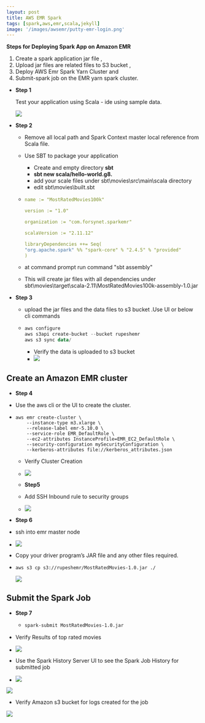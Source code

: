 ```yaml
---
layout: post
title: AWS EMR Spark
tags: [spark,aws,emr,scala,jekyll]
image: '/images/awsemr/putty-emr-login.png'
---
```


**Steps for Deploying Spark App on Amazon EMR**

1. Create a spark application jar file , 
2. Upload jar files are related files to S3 bucket , 
3. Deploy AWS Emr Spark Yarn Cluster and 
4. Submit-spark job on the EMR yarn spark cluster.

- **Step 1** 

  Test your application using Scala - ide using sample data.

  ![](/images/awsemr/scala-ide01.png)

  

- **Step 2**

  - Remove all local path and Spark Context master local reference from Scala file.

  - Use SBT to package your application

    - Create and empty directory **sbt**
    - **sbt new scala/hello-world.g8.** 
    - add your scale files under sbt\movies\src\main\scala directory
    - edit sbt\movies\built.sbt

  - ```yaml
    name := "MostRatedMovies100k"
    
    version := "1.0"
    
    organization := "com.forsynet.sparkemr"
    
    scalaVersion := "2.11.12"
    
    libraryDependencies ++= Seq(
    "org.apache.spark" %% "spark-core" % "2.4.5" % "provided"
    )
    ```

    

  - at command prompt run command "sbt assembly"

  - This will create jar files with all dependencies under sbt\movies\target\scala-2.11\MostRatedMovies100k-assembly-1.0.jar

- **Step 3**

  - upload the jar files and the data files to s3 bucket .Use UI or below cli commands

  - ```powershell
    aws configure
    aws s3api create-bucket --bucket rupeshemr
    aws s3 sync data/
    
    ```

    - Verify the data is uploaded to s3 bucket
    - ![](/images/awsemr/s3-upload-files.png)



## Create an Amazon EMR cluster

- **Step 4**

- Use the aws cli or the UI to create the cluster.

- ```shell
  aws emr create-cluster \
      --instance-type m3.xlarge \
      --release-label emr-5.10.0 \
      --service-role EMR_DefaultRole \
      --ec2-attributes InstanceProfile=EMR_EC2_DefaultRole \
      --security-configuration mySecurityConfiguration \
      --kerberos-attributes file://kerberos_attributes.json
  ```

  - Verify Cluster Creation
  - ![](/images/awsemr/aws-emr01.png)

  - **Step5**

  - Add SSH Inbound rule to security groups
  - ![](/images/awsemr/aws-emr-securitygrp.png)

- **Step 6**
- ssh into emr master node
- ![](/images/awsemr/putty-emr-login.png)

- Copy your driver program’s JAR file and any other files required.

- ```
  aws s3 cp s3://rupeshemr/MostRatedMovies-1.0.jar ./
  ```

  ![](/images/awsemr/aws-s3-cp-jar.png)



## Submit the Spark Job

- **Step 7**

  - ```sh
    spark-submit MostRatedMovies-1.0.jar
    ```

- Verify Results of top rated movies
  
- ![](/images/awsemr/spark-submit-results.png)
  
- Use the Spark History Server UI to see the Spark Job History for submitted job
- ![](/images/awsemr/spark-historyui01.png)

![](/images/awsemr/spark-historyui01-step1.png)

- Verify Amazon s3 bucket for logs created for the job

![](/images/awsemr/s3-emr-output.png)